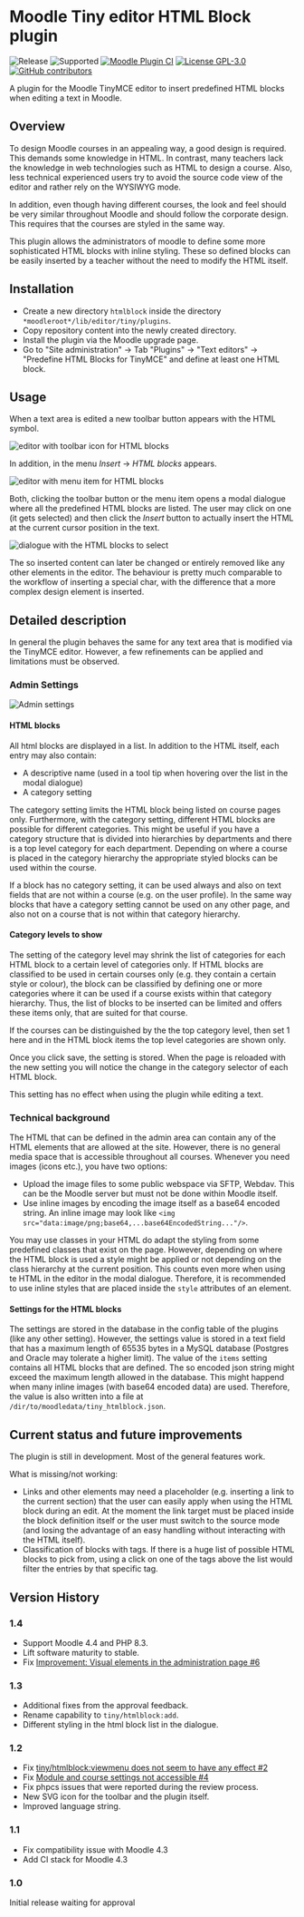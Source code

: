 # Moodle Tiny editor HTML Block plugin

![Release](https://img.shields.io/badge/Release-1.4-blue.svg)
![Supported](https://img.shields.io/badge/Moodle-4.1+-orange.svg)
[![Moodle Plugin CI](https://github.com/srobotta/moodle-tiny_htmlblock/workflows/Moodle%20Plugin%20CI/badge.svg?branch=master)](https://github.com/srobotta/moodle-tiny_htmlblock/actions?query=workflow%3A%22Moodle+Plugin+CI%22+branch%3Amaster)
[![License GPL-3.0](https://img.shields.io/github/license/srobotta/moodle-tiny_htmlblock?color=lightgrey)](https://github.com/srobotta/moodle-tiny_htmlblock/blob/master/LICENSE)
[![GitHub contributors](https://img.shields.io/github/contributors/srobotta/moodle-tiny_htmlblock)](https://github.com/srobotta/moodle-tiny_htmlblock/graphs/contributors)

A plugin for the Moodle TinyMCE editor to insert predefined HTML blocks when editing a text
in Moodle.

## Overview

To design Moodle courses in an appealing way, a good design is required. This demands
some knowledge in HTML. In contrast, many teachers lack the knowledge in web technologies
such as HTML to design a course. Also, less technical experienced users try to avoid the
source code view of the editor and rather rely on the WYSIWYG mode.

In addition, even though having different courses, the look and feel should be very similar
throughout Moodle and should follow the corporate design. This requires that the courses are
styled in the same way.

This plugin allows the administrators of moodle to define some more sophisticated HTML blocks
with inline styling. These so defined blocks can be easily inserted by a teacher without
the need to modify the HTML itself.

## Installation

- Create a new directory `htmlblock` inside the directory `*moodleroot*/lib/editor/tiny/plugins`.
- Copy repository content into the newly created directory.
- Install the plugin via the Moodle upgrade page.
- Go to "Site administration" -> Tab "Plugins" -> "Text editors" -> "Predefine HTML Blocks for TinyMCE"
  and define at least one HTML block.

## Usage

When a text area is edited a new toolbar button appears with the HTML symbol.

![editor with toolbar icon for HTML blocks](screenshots/01_editor.png)

In addition, in the menu *Insert* -> *HTML blocks* appears.

![editor with menu item for HTML blocks](screenshots/01_editor_menu.png)

Both, clicking the toolbar button or the menu item opens a modal dialogue
where all the predefined HTML blocks are listed. The user may click on one
(it gets selected) and then click the *Insert* button to actually insert
the HTML at the current cursor position in the text.

![dialogue with the HTML blocks to select](screenshots/02_dialogue.png)

The so inserted content can later be changed or entirely
removed like any other elements in the editor. The behaviour is pretty much
comparable to the workflow of inserting a special char, with the difference
that a more complex design element is inserted.

## Detailed description

In general the plugin behaves the same for any text area that is modified via the TinyMCE editor.
However, a few refinements can be applied and limitations must be observed.

### Admin Settings

![Admin settings](screenshots/03_admin_settings.png)

#### HTML blocks

All html blocks are displayed in a list. In addition to the HTML itself, each
entry may also contain:

* A descriptive name (used in a tool tip when hovering over the list in the modal dialogue)
* A category setting

The category setting limits the HTML block being listed on course pages only. Furthermore, with
the category setting, different HTML blocks are possible for different categories. This might be
useful if you have a category structure that is divided into hierarchies by departments and there
is a top level category for each department. Depending on where a course is placed in the
category hierarchy the appropriate styled blocks can be used within the course.

If a block has no category setting, it can be used always and also on text fields that are
not within a course (e.g. on the user profile). In the same way blocks that have a category
setting cannot be used on any other page, and also not on a course that is not within that
category hierarchy.

#### Category levels to show

The setting of the category level may shrink the list of categories for each HTML block to
a certain level of categories only. If HTML blocks are classified to be used in certain
courses only (e.g. they contain a certain style or colour), the block can be classified
by defining one or more categories where it can be used if a course exists within that
category hierarchy. Thus, the list of blocks to be inserted can be limited and offers these
items only, that are suited for that course.

If the courses can be distinguished by the the top category level, then set 1 here and in
the HTML block items the top level categories are shown only.

Once you click save, the setting is stored. When the page is reloaded with the new setting
you will notice the change in the category selector of each HTML block.

This setting has no effect when using the plugin while editing a text.

### Technical background

The HTML that can be defined in the admin area can contain any of the HTML elements that are
allowed at the site. However, there is no general media space that is accessible throughout
all courses. Whenever you need images (icons etc.), you have two options:

- Upload the image files to some public webspace via SFTP, Webdav. This can be the Moodle
  server but must not be done within Moodle itself.
- Use inline images by encoding the image itself as a base64 encoded string. An inline image
  may look like `<img src="data:image/png;base64,...base64EncodedString..."/>`.

You may use classes in your HTML do adapt the styling from some predefined classes that exist
on the page. However, depending on where the HTML block is used a style might be applied or not
depending on the class hierarchy at the current position. This counts even more when using
te HTML in the editor in the modal dialogue. Therefore, it is recommended to use inline styles
that are placed inside the `style` attributes of an element.

#### Settings for the HTML blocks

The settings are stored in the database in the config table of the plugins (like any other
setting). However, the settings value is stored in a text field that has a maximum length of
65535 bytes in a MySQL database (Postgres and Oracle may tolerate a higher limit). The value
of the `items` setting contains all HTML blocks that are defined. The so encoded json string
might exceed the maximum length allowed in the database. This might happend when many
inline images (with base64 encoded data) are used. Therefore, the value is also written
into a file at `/dir/to/moodledata/tiny_htmlblock.json`.

## Current status and future improvements

The plugin is still in development. Most of the general features work.

What is missing/not working:

- Links and other elements may need a placeholder (e.g. inserting a link to the current
  section) that the user can easily apply when using the HTML block during an edit. At the
  moment the link target must be placed inside the block definition itself or the user
  must switch to the source mode (and losing the advantage of an easy handling without
  interacting with the HTML itself).
- Classification of blocks with tags. If there is a huge list of possible HTML blocks to
  pick from, using a click on one of the tags above the list would filter the entries by
  that specific tag.

## Version History

### 1.4
- Support Moodle 4.4 and PHP 8.3.
- Lift software maturity to stable.
- Fix [Improvement: Visual elements in the administration page #6](https://github.com/srobotta/moodle-tiny_htmlblock/issues/6)

### 1.3
- Additional fixes from the approval feedback.
- Rename capability to `tiny/htmlblock:add`.
- Different styling in the html block list in the dialogue.

### 1.2
- Fix [tiny/htmlblock:viewmenu does not seem to have any effect #2](https://github.com/srobotta/moodle-tiny_htmlblock/issues/2)
- Fix [Module and course settings not accessible #4](https://github.com/srobotta/moodle-tiny_htmlblock/issues/4)
- Fix phpcs issues that were reported during the review process.
- New SVG icon for the toolbar and the plugin itself.
- Improved language string.

### 1.1
- Fix compatibility issue with Moodle 4.3
- Add CI stack for Moodle 4.3

### 1.0

Initial release waiting for approval